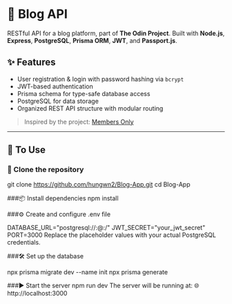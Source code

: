 # 📰 Blog API

RESTful API for a blog platform, part of **The Odin Project**. Built with **Node.js**, **Express**, **PostgreSQL**, **Prisma ORM**, **JWT**, and **Passport.js**.

## ✨ Features

- User registration & login with password hashing via `bcrypt`  
- JWT-based authentication  
- Prisma schema for type-safe database access  
- PostgreSQL for data storage  
- Organized REST API structure with modular routing  

> Inspired by the project: [Members Only](https://members-only-odin.onrender.com)

---

## 🚀 To Use

### 📁 Clone the repository

git clone https://github.com/hungwn2/Blog-App.git
cd Blog-App

###📦 Install dependencies
npm install

###⚙️ Create and configure .env file

DATABASE_URL="postgresql://<user>:<password>@<host>:<port>/<database>"
JWT_SECRET="your_jwt_secret"
PORT=3000
Replace the placeholder values with your actual PostgreSQL credentials.

###🛠️ Set up the database

npx prisma migrate dev --name init
npx prisma generate

###▶️ Start the server
npm run dev
The server will be running at:
🌐 http://localhost:3000
